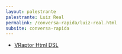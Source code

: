 ```yaml
---
layout: palestrante
palestrante: Luiz Real
permalink: /conversa-rapida/luiz-real.html
subsite: conversa-rapida
---
```


* [VRaptor Html DSL](/conversa-rapida/luiz-real-vraptor-html-dsl)
